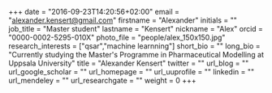 +++ 
date = "2016-09-23T14:20:56+02:00"
email = "alexander.kensert@gmail.com" 
firstname = "Alexander" 
initials = "" 
job_title = "Master student" 
lastname = "Kensert" 
nickname = "Alex" 
orcid = "0000-0002-5295-010X" 
photo_file = "people/alex_150x150.jpg" 
research_interests = ["qsar","machine learnning"] 
short_bio = "" 
long_bio = "Currently studying the Master's Programme in Pharmaceutical Modelling at Uppsala University" 
title = "Alexander Kensert" 
twitter = "" 
url_blog = "" 
url_google_scholar = "" 
url_homepage = "" 
url_uuprofile = "" 
linkedin = "" 
url_mendeley = "" 
url_researchgate = "" 
weight = 0 
+++
